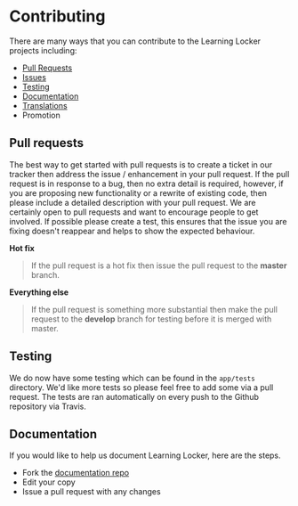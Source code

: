 ---
---

# Contributing
There are many ways that you can contribute to the Learning Locker projects including:

- [Pull Requests](#pull-requests)
- [Issues](/issues)
- [Testing](#testing)
- [Documentation](#documentation)
- [Translations](/translation)
- Promotion

## Pull requests
The best way to get started with pull requests is to create a ticket in our tracker then address the issue / enhancement in your pull request. If the pull request is in response to a bug, then no extra detail is required, however, if you are proposing new functionality or a rewrite of existing code, then please include a detailed description with your pull request. We are certainly open to pull requests and want to encourage people to get involved. If possible please create a test, this ensures that the issue you are fixing doesn't reappear and helps to show the expected behaviour.

**Hot fix**
> If the pull request is a hot fix then issue the pull request to the **master** branch.

**Everything else**
> If the pull request is something more substantial then make the pull request to the **develop** branch for testing before it is merged with master.

## Testing
We do now have some testing which can be found in the `app/tests` directory. We'd like more tests so please feel free to add some via a pull request. The tests are ran automatically on every push to the Github repository via Travis.

## Documentation
If you would like to help us document Learning Locker, here are the steps.

-  Fork the [documentation repo](https://github.com/learninglocker/docs)
-  Edit your copy
-  Issue a pull request with any changes
